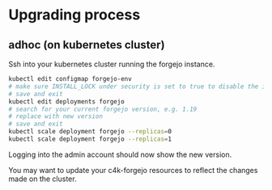 # Upgrading process

## adhoc (on kubernetes cluster)

Ssh into your kubernetes cluster running the forgejo instance.  

``` bash
kubectl edit configmap forgejo-env
# make sure INSTALL_LOCK under security is set to true to disable the installation screen
# save and exit
kubectl edit deployments forgejo
# search for your current forgejo version, e.g. 1.19
# replace with new version
# save and exit
kubectl scale deployment forgejo --replicas=0
kubectl scale deployment forgejo --replicas=1
```

Logging into the admin account should now show the new version.

You may want to update your c4k-forgejo resources to reflect the changes made on the cluster.